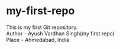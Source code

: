 # my-first-repo
This is my first Git repository.
<br>
Author - Ayush Vardhan Singh(my first repo)
<br>
Place - Ahmedabad, India

